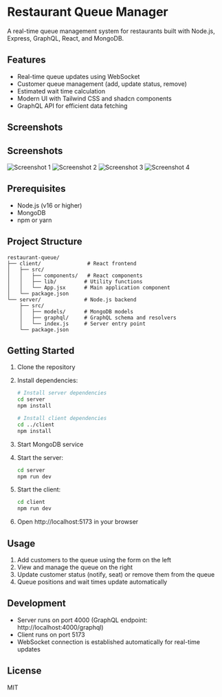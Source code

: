 # Restaurant Queue Manager

A real-time queue management system for restaurants built with Node.js, Express, GraphQL, React, and MongoDB.

## Features

- Real-time queue updates using WebSocket
- Customer queue management (add, update status, remove)
- Estimated wait time calculation
- Modern UI with Tailwind CSS and shadcn components
- GraphQL API for efficient data fetching

## Screenshots

## Screenshots

![Screenshot 1](images/client.png)
![Screenshot 2](images/client2.png)
![Screenshot 3](images/manager.png)
![Screenshot 4](images/manager2.png)


## Prerequisites

- Node.js (v16 or higher)
- MongoDB
- npm or yarn

## Project Structure

```
restaurant-queue/
├── client/               # React frontend
│   ├── src/
│   │   ├── components/   # React components
│   │   ├── lib/         # Utility functions
│   │   └── App.jsx      # Main application component
│   └── package.json
└── server/              # Node.js backend
    ├── src/
    │   ├── models/      # MongoDB models
    │   ├── graphql/     # GraphQL schema and resolvers
    │   └── index.js     # Server entry point
    └── package.json
```

## Getting Started

1. Clone the repository
2. Install dependencies:
   ```bash
   # Install server dependencies
   cd server
   npm install

   # Install client dependencies
   cd ../client
   npm install
   ```

3. Start MongoDB service

4. Start the server:
   ```bash
   cd server
   npm run dev
   ```

5. Start the client:
   ```bash
   cd client
   npm run dev
   ```

6. Open http://localhost:5173 in your browser

## Usage

1. Add customers to the queue using the form on the left
2. View and manage the queue on the right
3. Update customer status (notify, seat) or remove them from the queue
4. Queue positions and wait times update automatically

## Development

- Server runs on port 4000 (GraphQL endpoint: http://localhost:4000/graphql)
- Client runs on port 5173
- WebSocket connection is established automatically for real-time updates

## License

MIT
